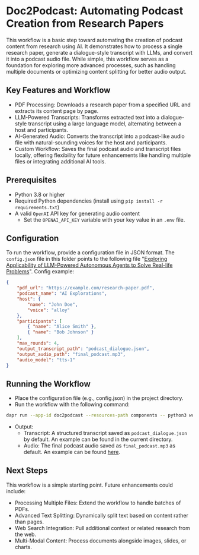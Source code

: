 # Doc2Podcast: Automating Podcast Creation from Research Papers

This workflow is a basic step toward automating the creation of podcast content from research using AI. It demonstrates how to process a single research paper, generate a dialogue-style transcript with LLMs, and convert it into a podcast audio file. While simple, this workflow serves as a foundation for exploring more advanced processes, such as handling multiple documents or optimizing content splitting for better audio output.

## Key Features and Workflow

* PDF Processing: Downloads a research paper from a specified URL and extracts its content page by page.
* LLM-Powered Transcripts: Transforms extracted text into a dialogue-style transcript using a large language model, alternating between a host and participants.
* AI-Generated Audio: Converts the transcript into a podcast-like audio file with natural-sounding voices for the host and participants.
* Custom Workflow: Saves the final podcast audio and transcript files locally, offering flexibility for future enhancements like handling multiple files or integrating additional AI tools.

## Prerequisites

* Python 3.8 or higher
* Required Python dependencies (install using `pip install -r requirements.txt`)
* A valid `OpenAI` API key for generating audio content
  * Set the `OPENAI_API_KEY` variable with your key value in an `.env` file.

## Configuration
To run the workflow, provide a configuration file in JSON format. The `config.json` file in this folder points to the following file "[Exploring Applicability of LLM-Powered Autonomous Agents to Solve Real-life Problems](https://github.com/OTRF/MEAN/blob/main/Rodriquez%20%26%20Syynimaa%20(2024).%20Exploring%20Applicability%20of%20LLM-Powered%20Autonomous%20Agents%20to%20Solve%20Real-life%20Problems.pdf)". Config example:

```json
{
    "pdf_url": "https://example.com/research-paper.pdf",
    "podcast_name": "AI Explorations",
    "host": {
        "name": "John Doe",
        "voice": "alloy"
    },
    "participants": [
        { "name": "Alice Smith" },
        { "name": "Bob Johnson" }
    ],
    "max_rounds": 4,
    "output_transcript_path": "podcast_dialogue.json",
    "output_audio_path": "final_podcast.mp3",
    "audio_model": "tts-1"
}
```

## Running the Workflow

* Place the configuration file (e.g., config.json) in the project directory.
* Run the workflow with the following command:

```bash
dapr run --app-id doc2podcast --resources-path components -- python3 workflow.py --config config.json
```

* Output:
  * Transcript: A structured transcript saved as `podcast_dialogue.json` by default. An example can be found in the current directory.
  * Audio: The final podcast audio saved as `final_podcast.mp3` as default. An example can be found [here](https://on.soundcloud.com/pzjYRcJZDU3y27hz5).

## Next Steps

This workflow is a simple starting point. Future enhancements could include:

* Processing Multiple Files: Extend the workflow to handle batches of PDFs.
* Advanced Text Splitting: Dynamically split text based on content rather than pages.
* Web Search Integration: Pull additional context or related research from the web.
* Multi-Modal Content: Process documents alongside images, slides, or charts.